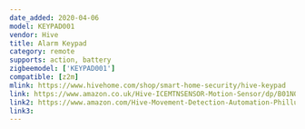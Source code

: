 ```yaml
---
date_added: 2020-04-06
model: KEYPAD001
vendor: Hive
title: Alarm Keypad
category: remote
supports: action, battery
zigbeemodel: ['KEYPAD001']
compatible: [z2m]
mlink: https://www.hivehome.com/shop/smart-home-security/hive-keypad
link: https://www.amazon.co.uk/Hive-ICEMTNSENSOR-Motion-Sensor/dp/B01N0GE45M
link2: https://www.amazon.com/Hive-Movement-Detection-Automation-Phillups/dp/B07BZ85ZTY
link3: 
---
```

